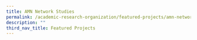 ```yaml
---
title: AMN Network Studies
permalink: /academic-research-organization/featured-projects/amn-network-studies/
description: ""
third_nav_title: Featured Projects
---
```

